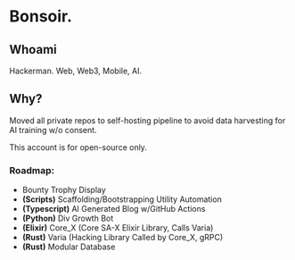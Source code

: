 # Bonsoir.

## Whoami
Hackerman.  Web, Web3, Mobile, AI.

## Why?
Moved all private repos to self-hosting pipeline to avoid data harvesting for AI training w/o consent.  
<p>This account is for open-source only.</p>

### Roadmap:
- Bounty Trophy Display
- **(Scripts)** Scaffolding/Bootstrapping Utility Automation
- **(Typescript)** AI Generated Blog w/GitHub Actions
- **(Python)** Div Growth Bot
- **(Elixir)** Core_X (Core SA-X Elixir Library, Calls Varia)
- **(Rust)** Varia (Hacking Library Called by Core_X, gRPC)
- **(Rust)** Modular Database
<!--
**0xV1c10u5/0xV1c10u5** is a ✨ _special_ ✨ repository because its `README.md` (this file) appears on your GitHub profile.

Here are some ideas to get you started:

- 🔭 I’m currently working on ...
- 🌱 I’m currently learning ...
- 👯 I’m looking to collaborate on ...
- 🤔 I’m looking for help with ...
- 💬 Ask me about ...
- 📫 How to reach me: ...
- 😄 Pronouns: ...
- ⚡ Fun fact: ...
-->
